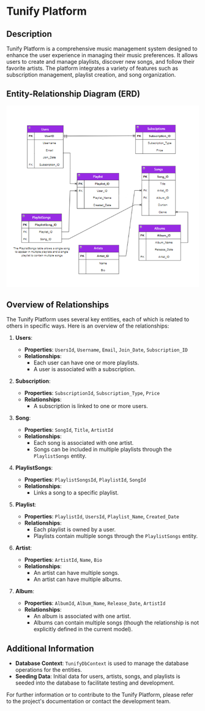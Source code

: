# Tunify Platform

## Description

Tunify Platform is a comprehensive music management system designed to enhance the user experience in managing their music preferences. It allows users to create and manage playlists, discover new songs, and follow their favorite artists. The platform integrates a variety of features such as subscription management, playlist creation, and song organization.

## Entity-Relationship Diagram (ERD)

![Tunify ERD Diagram](Tunify.png)



## Overview of Relationships

The Tunify Platform uses several key entities, each of which is related to others in specific ways. Here is an overview of the relationships:

1. **Users**:
   - **Properties**: `UsersId`, `Username`, `Email`, `Join_Date`, `Subscription_ID`
   - **Relationships**: 
     - Each user can have one or more playlists.
     - A user is associated with a subscription.

2. **Subscription**:
   - **Properties**: `SubscriptionId`, `Subscription_Type`, `Price`
   - **Relationships**:
     - A subscription is linked to one or more users.

3. **Song**:
   - **Properties**: `SongId`, `Title`, `ArtistId`
   - **Relationships**:
     - Each song is associated with one artist.
     - Songs can be included in multiple playlists through the `PlaylistSongs` entity.

4. **PlaylistSongs**:
   - **Properties**: `PlaylistSongsId`, `PlaylistId`, `SongId`
   - **Relationships**:
     - Links a song to a specific playlist.

5. **Playlist**:
   - **Properties**: `PlaylistId`, `UsersId`, `Playlist_Name`, `Created_Date`
   - **Relationships**:
     - Each playlist is owned by a user.
     - Playlists contain multiple songs through the `PlaylistSongs` entity.

6. **Artist**:
   - **Properties**: `ArtistId`, `Name`, `Bio`
   - **Relationships**:
     - An artist can have multiple songs.
     - An artist can have multiple albums.

7. **Album**:
   - **Properties**: `AlbumId`, `Album_Name`, `Release_Date`, `ArtistId`
   - **Relationships**:
     - An album is associated with one artist.
     - Albums can contain multiple songs (though the relationship is not explicitly defined in the current model).

## Additional Information

- **Database Context**: `TunifyDbContext` is used to manage the database operations for the entities.
- **Seeding Data**: Initial data for users, artists, songs, and playlists is seeded into the database to facilitate testing and development.

For further information or to contribute to the Tunify Platform, please refer to the project's documentation or contact the development team.
